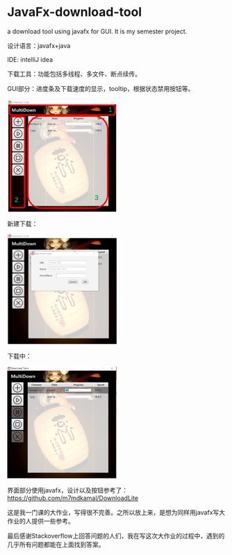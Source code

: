 # JavaFx-download-tool
a download tool using javafx for GUI. It is my semester project.

设计语言：javafx+java

IDE: intelliJ idea

下载工具：功能包括多线程、多文件、断点续传。

GUI部分：进度条及下载速度的显示，tooltip，根据状态禁用按钮等。

<img src="./res/3.png" width="50%" height="50%">

新建下载：

<img src="./res/1.png" width="50%" height="50%">

下载中：

<img src="./res/2.png" width="50%" height="50%">

界面部分使用javafx，设计以及按钮参考了：https://github.com/m7mdkamal/DownloadLite

这是我一门课的大作业，写得很不完善。之所以放上来，是想为同样用javafx写大作业的人提供一些参考。

最后感谢Stackoverflow上回答问题的人们，我在写这次大作业的过程中，遇到的几乎所有问题都能在上面找到答案。
